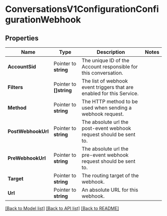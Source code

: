 # ConversationsV1ConfigurationConfigurationWebhook

## Properties

Name | Type | Description | Notes
------------ | ------------- | ------------- | -------------
**AccountSid** | Pointer to **string** | The unique ID of the Account responsible for this conversation. |
**Filters** | Pointer to **[]string** | The list of webhook event triggers that are enabled for this Service. |
**Method** | Pointer to **string** | The HTTP method to be used when sending a webhook request. |
**PostWebhookUrl** | Pointer to **string** | The absolute url the post-event webhook request should be sent to. |
**PreWebhookUrl** | Pointer to **string** | The absolute url the pre-event webhook request should be sent to. |
**Target** | Pointer to **string** | The routing target of the webhook. |
**Url** | Pointer to **string** | An absolute URL for this webhook. |

[[Back to Model list]](../README.md#documentation-for-models) [[Back to API list]](../README.md#documentation-for-api-endpoints) [[Back to README]](../README.md)


